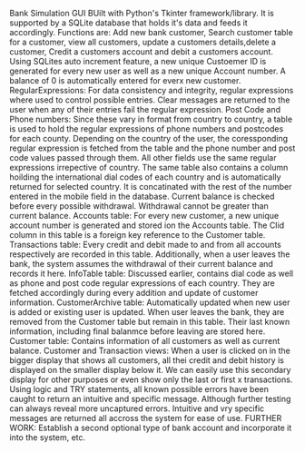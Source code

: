 Bank Simulation GUI BUilt with Python's Tkinter framework/library.
It is supported by a SQLite database that holds it's data and feeds it accordingly.
Functions are: Add new bank customer, Search customer table for a customer, view all customers, update a customers details,delete a customer, Credit a customers account and debit a customers account.
Using SQLites auto increment feature, a new unique Custoemer ID is generated for every new user as well as a new unique Account number. 
A balance of 0 is automatically entered for everx new customer.
RegularExpressions: For data consistency and integrity, regular expressions where used to control possible entries. Clear messages are returned to the user when any of their entries fail the regular expression. 
Post Code and Phone numbers: Since these vary in format from country to country, a table is used to hold the regular expressions of phone numbers and postcodes for each county. Depending on the country of the user, the coressponding regular expression is fetched from the table and the phone number and post code values passed through them. 
All other fields use the same regular expressions irrepective of country.
The same table also contains a column hoilding the international dial codes of each country and is automatically returned for selected country. It is concatinated with the rest of the number entered in the mobile field in the database.
Current balance is checked before every possible withdrawal. Withdrawal cannot be greater than current balance.
Accounts table: For every new customer, a new unique account number is generated and stored ion the Accounts table. The CIid column in this table is a foreign key reference to the Customer table.
Transactions table: Every credit and debit made to and from all accounts respectively are recorded in this table. Additionally, when a user leaves the bank, the system assumes the withdrawal of their current balance and records it here.
InfoTable table: Discussed earlier, contains dial code as well as phone and post code regular expressions of each country. They are fetched accordingly during every addition and update of customer information.
CustomerArchive table: Automatically updated when new user is added or existing user is updated. When user leaves the bank, they are removed from the Customer table but remain in this table. Their last known information, including final balanmce before leaving are stored here.
Customer table: Contains information of all customers as well as current balance.
Customer and Transaction views: When a user is clicked on in the bigger display that shows all customers, all thei credit and debit history is displayed on the smaller display below it. We can easily use this secondary display for other purposes or even show only the last or first x transactions.
Using logic and TRY statements, all known possible errors have been caught to return an intuitive and specific message. Although further testing can always reveal more uncaptured errors.
Intuitive and vry specific messages are returned all accross the system for ease of use.
FURTHER WORK: Establish a second optional type of bank account and incorporate it into the system, etc.
